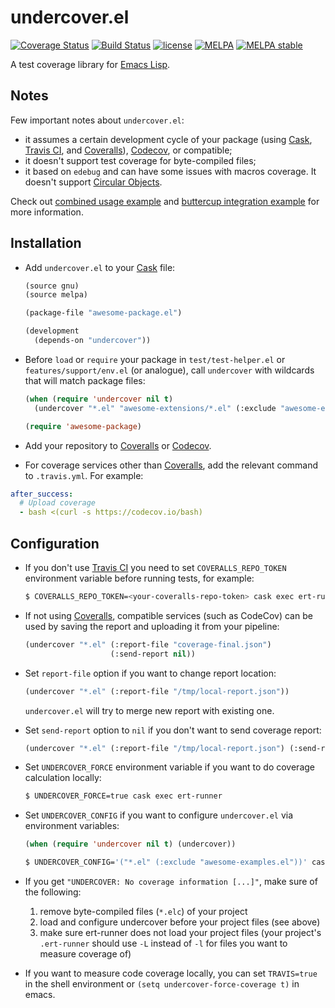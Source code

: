 # undercover.el
[![Coverage Status](https://coveralls.io/repos/sviridov/undercover.el/badge.svg)](https://coveralls.io/r/sviridov/undercover.el?branch=master) [![Build Status](https://travis-ci.org/sviridov/undercover.el.svg)](https://travis-ci.org/sviridov/undercover.el) [![license](http://img.shields.io/badge/license-MIT-brightgreen.svg)](https://github.com/sviridov/undercover.el/blob/master/LICENSE) [![MELPA](http://melpa.org/packages/undercover-badge.svg)](http://melpa.org/#/undercover) [![MELPA stable](http://stable.melpa.org/packages/undercover-badge.svg)](http://stable.melpa.org/#/undercover)

A test coverage library for [Emacs Lisp](http://www.gnu.org/software/emacs/manual/html_node/elisp/index.html).

## Notes

Few important notes about `undercover.el`:

- it assumes a certain development cycle of your package (using [Cask](https://github.com/cask/cask), [Travis CI](https://travis-ci.org/), and [Coveralls](https://coveralls.io/)), [Codecov](https://codecov.io/), or compatible;
- it doesn't support test coverage for byte-compiled files;
- it based on `edebug` and can have some issues with macros coverage. It doesn't support [Circular Objects](http://www.gnu.org/software/emacs/manual/html_node/elisp/Circular-Objects.html).

Check out [combined usage example](https://github.com/sviridov/undercover.el-combined-usage-example) and [buttercup integration example](https://github.com/sviridov/undercover.el-buttercup-integration-example) for more information.

## Installation

- Add `undercover.el` to your [Cask](https://github.com/cask/cask) file:

  ```lisp
  (source gnu)
  (source melpa)

  (package-file "awesome-package.el")

  (development
    (depends-on "undercover"))
  ```

- Before `load` or `require` your package in `test/test-helper.el` or `features/support/env.el` (or analogue), call `undercover` with wildcards that will match package files:

  ```lisp
  (when (require 'undercover nil t)
    (undercover "*.el" "awesome-extensions/*.el" (:exclude "awesome-examples.el")))

  (require 'awesome-package)
  ```

- Add your repository to [Coveralls](https://coveralls.io/) or [Codecov](https://codecov.io/).

- For coverage services other than [Coveralls](https://coveralls.io/), add the relevant command to `.travis.yml`. For example:

``` yaml
after_success:
  # Upload coverage
  - bash <(curl -s https://codecov.io/bash)

```

## Configuration

- If you don't use [Travis CI](https://travis-ci.org/) you need to set `COVERALLS_REPO_TOKEN` environment variable before running tests, for example:

  ```sh
  $ COVERALLS_REPO_TOKEN=<your-coveralls-repo-token> cask exec ert-runner
  ```

- If not using [Coveralls](https://coveralls.io/), compatible services (such as CodeCov) can be used by saving the report and uploading it from your pipeline:

  ```lisp
  (undercover "*.el" (:report-file "coverage-final.json")
                     (:send-report nil))
  ```
  
- Set `report-file` option if you want to change report location:

  ```lisp
  (undercover "*.el" (:report-file "/tmp/local-report.json"))
  ```

  `undercover.el` will try to merge new report with existing one.

- Set `send-report` option to `nil` if you don't want to send coverage report:

  ```lisp
  (undercover "*.el" (:report-file "/tmp/local-report.json") (:send-report nil))
  ```

- Set `UNDERCOVER_FORCE` environment variable if you want to do coverage calculation locally:

  ```sh
  $ UNDERCOVER_FORCE=true cask exec ert-runner
  ```

- Set `UNDERCOVER_CONFIG` if you want to configure `undercover.el` via environment variables:

  ```lisp
  (when (require 'undercover nil t) (undercover))
  ```

  ```sh
  $ UNDERCOVER_CONFIG='("*.el" (:exclude "awesome-examples.el"))' cask exec ert-runner
  ```

- If you get `"UNDERCOVER: No coverage information [...]"`, make sure of the following:
    1. remove byte-compiled files (`*.elc`) of your project
    2. load and configure undercover before your project files (see above)
    3. make sure ert-runner does not load your project files (your project's `.ert-runner` should use `-L` instead of `-l` for files you want to measure coverage of)

- If you want to measure code coverage locally, you can set `TRAVIS=true` in the shell environment or `(setq undercover-force-coverage t)` in emacs.
